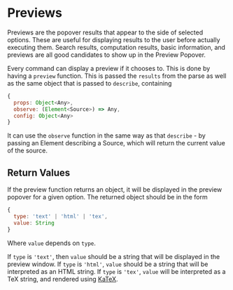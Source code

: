 # Previews

Previews are the popover results that appear to the side of selected options.
These are useful for displaying results to the user before actually executing them.
Search results, computation results, basic information, and previews are all
good candidates to show up in the Preview Popover.

Every command can display a preview if it chooses to. This is done by having a
`preview` function. This is passed the `results` from the parse as well as
the same object that is passed to `describe`, containing

```js
{
  props: Object<Any>,
  observe: (Element<Source>) => Any,
  config: Object<Any>
}
```

It can use the `observe` function in the same way as that `describe` - by
passing an Element describing a Source, which will return the current value
of the source.

## Return Values

If the preview function returns an object, it will be displayed in the preview
popover for a given option. The returned object should be in the form

```js
{
  type: 'text' | 'html' | 'tex',
  value: String
}
```

Where `value` depends on `type`.

If `type` is `'text'`, then `value` should be a string that will be displayed
in the preview window. If `type` is `'html'`, `value` should be a string that
will be interpreted as an HTML string. If `type` is `'tex'`, `value` will be
interpreted as a TeX string, and rendered using
[KaTeX](https://khan.github.io/KaTeX/).
